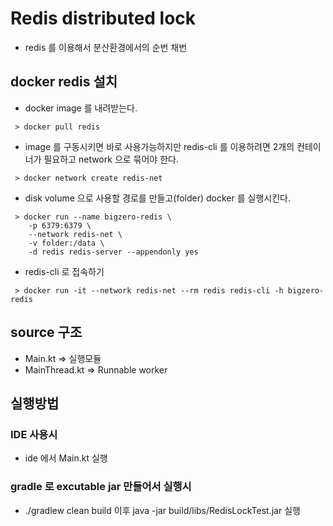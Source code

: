 # Redis distributed lock
* redis 를 이용해서 분산환경에서의 순번 채번

## docker redis 설치
* docker image 를 내려받는다.
```
 > docker pull redis
```
* image 를 구동시키면 바로 사용가능하지만 redis-cli 를 이용하려면 2개의 컨테이너가 필요하고 network 으로 묶어야 한다.
```
 > docker network create redis-net
```
* disk volume 으로 사용할 경로를 만들고(folder) docker 를 실행시킨다.
```
 > docker run --name bigzero-redis \
	-p 6379:6379 \
	--network redis-net \
	-v folder:/data \
	-d redis redis-server --appendonly yes
```
* redis-cli 로 접속하기
```
 > docker run -it --network redis-net --rm redis redis-cli -h bigzero-redis
```

## source 구조
* Main.kt => 실행모듈
* MainThread.kt => Runnable worker

## 실행방법
### IDE 사용시
* ide 에서 Main.kt 실행
### gradle 로 excutable jar 만들어서 실행시
* ./gradlew clean build 이후 java -jar build/libs/RedisLockTest.jar 실행
